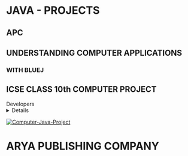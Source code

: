 # JAVA - PROJECTS
## APC
## UNDERSTANDING COMPUTER APPLICATIONS
### WITH BLUEJ
## ICSE CLASS 10th COMPUTER PROJECT
<summary>Developers</summary>
<details>
  <code>Vijay Kumar Panday</code> & <code>Dilip Kumar Dey</code>
</details>
  

[![Computer-Java-Project](https://telegra.ph/file/57c67f575eb0f1198e5a4.jpg)](https://www.knowledgeboat.com/learn/understanding-computer-applications-bluej-icse-class-10/content)

# ARYA PUBLISHING COMPANY
